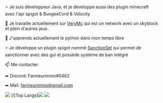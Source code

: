 ⭐ Je suis développeur Java, et je développe aussi des plugin minecraft avec l'api spigot & BungeeCord & Velocity

🔭 Je travaille actuellement sur [VeryMc](https://discord.gg/7V562qf27r) qui est un network avec un skyblock et plein d'autres jeux.
   
 
🌱 J'apprends actuellement le python dans mon temps libre
 

⚡ Je développe un plugin spigot nommé [SanctionSet](https://www.spigotmc.org/resources/sanctionset.89580/) qui permet de sanctionner avec des gui et possède système de ban intégré
   
📫 Me contacter:
 
   ➥ Discord: Farmeurimmo#0462
   
   ➥ Mail: farmeurimmo@gmail.com

<img src="https://github-readme-stats.vercel.app/api?username=Farmeurimmo&show_icons=true&theme=radical"/>
[![Top Langs]<img src="https://github-readme-stats.vercel.app/api/top-langs/?username=Farmeurimmo"(https://github.com/anuraghazra/github-readme-stats)/>
<img src="https://github-readme-stats.vercel.app/api/wakatime?username=Farmeurimmo"(https://github.com/anuraghazra/github-readme-stats)/>

